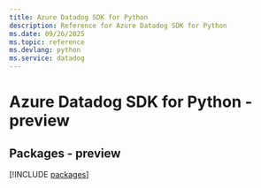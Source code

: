 ```yaml
---
title: Azure Datadog SDK for Python
description: Reference for Azure Datadog SDK for Python
ms.date: 09/26/2025
ms.topic: reference
ms.devlang: python
ms.service: datadog
---
```

# Azure Datadog SDK for Python - preview
## Packages - preview
[!INCLUDE [packages](datadog-index.md)]